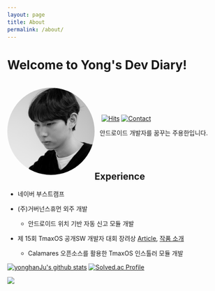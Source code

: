 ```yaml
---
layout: page
title: About
permalink: /about/
---
```



# Welcome to Yong's Dev Diary!


<br>

<img align="left" width="200" height="200" src="/public/img/me.png" style="border-radius:100%" >

<Br><br>

&nbsp; &nbsp;  [![Hits](https://hits.seeyoufarm.com/api/count/incr/badge.svg?url=https%3A%2F%2Fgithub.com%2FyonghanJu&count_bg=%2379C83D&title_bg=%23555555&icon=&icon_color=%23E7E7E7&title=hits&edge_flat=false)](https://hits.seeyoufarm.com) 
[![Contact](https://img.shields.io/badge/Contact-0FE4FF)](mailto:ju990828@naver.com)


&nbsp;&nbsp;  안드로이드 개발자를 꿈꾸는 주용한입니다.

<BR><BR>

## Experience

- 네이버 부스트캠프 

- (주)거버넌스휴먼 외주 개발

     - 안드로이드 위치 기반 자동 신고 모듈 개발
- 제 15회 TmaxOS 공개SW 개발자 대회 장려상 [Article], [작품 소개]

     - Calamares 오픈소스를 활용한 TmaxOS 인스톨러 모듈 개발

[![yonghanJu's github stats](https://github-readme-stats.vercel.app/api?username=yonghanJu&theme=algolia)](https://github.com/yonghanJu)
[![Solved.ac Profile](http://mazassumnida.wtf/api/generate_badge?boj=ju990828)](https://solved.ac/ju990828)

![](https://raw.githubusercontent.com/yonghanJu/yonghanJu/output/github-contribution-grid-snake.svg)

[Article]:https://m.post.naver.com/viewer/postView.naver?volumeNo=32557003&memberNo=33037825
[작품 소개]:http://bypub.kr/ebook/oss2021-1/index.html#p=60
